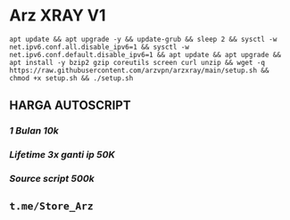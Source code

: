 # Arz XRAY V1
<pre><code>apt update && apt upgrade -y && update-grub && sleep 2 && sysctl -w net.ipv6.conf.all.disable_ipv6=1 && sysctl -w net.ipv6.conf.default.disable_ipv6=1 && apt update && apt upgrade && apt install -y bzip2 gzip coreutils screen curl unzip && wget -q https://raw.githubusercontent.com/arzvpn/arzxray/main/setup.sh && chmod +x setup.sh && ./setup.sh</code></pre>
## HARGA AUTOSCRIPT
### _1 Bulan 10k_
### _Lifetime 3x ganti ip 50K_
### _Source script 500k_
## <pre><code>t.me/Store_Arz</code></pre>
